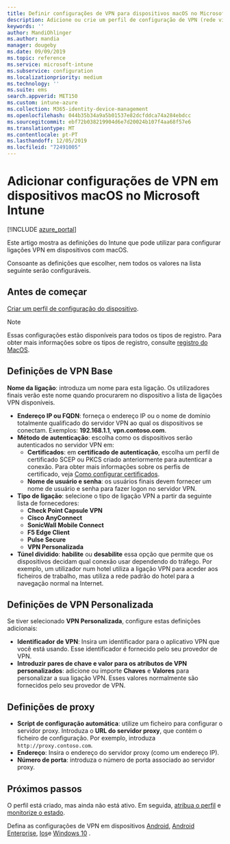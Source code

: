 ```yaml
---
title: Definir configurações de VPN para dispositivos macOS no Microsoft Intune-Azure | Microsoft Docs
description: Adicione ou crie um perfil de configuração de VPN (rede virtual privada), incluindo os detalhes da conexão, túnel dividido, configurações de VPN personalizadas com os pares identificador, chave e valor, configurações de proxy com um script de configuração, endereço IP ou FQDN e porta TCP em Microsoft Intune em dispositivos que executam o macOS.
keywords: ''
author: MandiOhlinger
ms.author: mandia
manager: dougeby
ms.date: 09/09/2019
ms.topic: reference
ms.service: microsoft-intune
ms.subservice: configuration
ms.localizationpriority: medium
ms.technology: ''
ms.suite: ems
search.appverid: MET150
ms.custom: intune-azure
ms.collection: M365-identity-device-management
ms.openlocfilehash: 044b35b34a9a5b01537e82dcfddca74a284ebdcc
ms.sourcegitcommit: ebf72b038219904d6e7d20024b107f4aa68f57e6
ms.translationtype: MT
ms.contentlocale: pt-PT
ms.lasthandoff: 12/05/2019
ms.locfileid: "72491005"
---
```

# <a name="add-vpn-settings-on-macos-devices-in-microsoft-intune"></a>Adicionar configurações de VPN em dispositivos macOS no Microsoft Intune

[!INCLUDE [azure_portal](../includes/azure_portal.md)]

Este artigo mostra as definições do Intune que pode utilizar para configurar ligações VPN em dispositivos com macOS.

Consoante as definições que escolher, nem todos os valores na lista seguinte serão configuráveis.

## <a name="before-you-begin"></a>Antes de começar

[Criar um perfil de configuração do dispositivo](vpn-settings-configure.md).

> [!NOTE]
> Essas configurações estão disponíveis para todos os tipos de registro. Para obter mais informações sobre os tipos de registro, consulte [registro do MacOS](../enrollment/macos-enroll.md).

## <a name="base-vpn-settings"></a>Definições de VPN Base

**Nome da ligação**: introduza um nome para esta ligação. Os utilizadores finais verão este nome quando procurarem no dispositivo a lista de ligações VPN disponíveis.
- **Endereço IP ou FQDN**: forneça o endereço IP ou o nome de domínio totalmente qualificado do servidor VPN ao qual os dispositivos se conectam. Exemplos: **192.168.1.1**, **vpn.contoso.com**.
- **Método de autenticação**: escolha como os dispositivos serão autenticados no servidor VPN em:
  - **Certificados**: em **certificado de autenticação**, escolha um perfil de certificado SCEP ou PKCS criado anteriormente para autenticar a conexão. Para obter mais informações sobre os perfis de certificado, veja [Como configurar certificados](../protect/certificates-configure.md).
  - **Nome de usuário e senha**: os usuários finais devem fornecer um nome de usuário e senha para fazer logon no servidor VPN.
- **Tipo de ligação**: selecione o tipo de ligação VPN a partir da seguinte lista de fornecedores:
  - **Check Point Capsule VPN**
  - **Cisco AnyConnect**
  - **SonicWall Mobile Connect**
  - **F5 Edge Client**
  - **Pulse Secure**
  - **VPN Personalizada**
- **Túnel dividido**: **habilite** ou **desabilite** essa opção que permite que os dispositivos decidam qual conexão usar dependendo do tráfego. Por exemplo, um utilizador num hotel utiliza a ligação VPN para aceder aos ficheiros de trabalho, mas utiliza a rede padrão do hotel para a navegação normal na Internet.

<!--- **Per-app VPN** - Select this option if you want to associate this VPN connection with an iOS or macOS app so that the connection will be opened when the app is run. You can associate the VPN profile with an app when you assign the software. For more information, see [How to assign and monitor apps](../apps/apps-deploy.md). --->

## <a name="custom-vpn-settings"></a>Definições de VPN Personalizada

Se tiver selecionado **VPN Personalizada**, configure estas definições adicionais:

- **Identificador de VPN**: Insira um identificador para o aplicativo VPN que você está usando. Esse identificador é fornecido pelo seu provedor de VPN.
- **Introduzir pares de chave e valor para os atributos de VPN personalizados**: adicione ou importe **Chaves** e **Valores** para personalizar a sua ligação VPN. Esses valores normalmente são fornecidos pelo seu provedor de VPN.

## <a name="proxy-settings"></a>Definições de proxy

- **Script de configuração automática**: utilize um ficheiro para configurar o servidor proxy. Introduza o **URL do servidor proxy**, que contém o ficheiro de configuração. Por exemplo, introduza `http://proxy.contoso.com`.
- **Endereço**: Insira o endereço do servidor proxy (como um endereço IP).
- **Número de porta**: introduza o número de porta associado ao servidor proxy.

## <a name="next-steps"></a>Próximos passos

O perfil está criado, mas ainda não está ativo. Em seguida, [atribua o perfil](device-profile-assign.md) e [monitorize o estado](device-profile-monitor.md).

Defina as configurações de VPN em dispositivos [Android](vpn-settings-android.md), [Android Enterprise](vpn-settings-android-enterprise.md), [Ios](vpn-settings-ios.md)e [Windows 10](vpn-settings-windows-10.md) .

